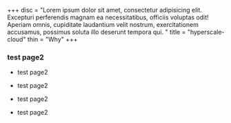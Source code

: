 +++
disc = "Lorem ipsum dolor sit amet, consectetur adipisicing elit. Excepturi perferendis magnam ea necessitatibus, officiis voluptas odit! Aperiam omnis, cupiditate laudantium velit nostrum, exercitationem accusamus, possimus soluta illo deserunt tempora qui. "
title = "hyperscale-cloud"
thin = "Why"
+++


### test page2

* test page2

* test page2

* test page2

* test page2


